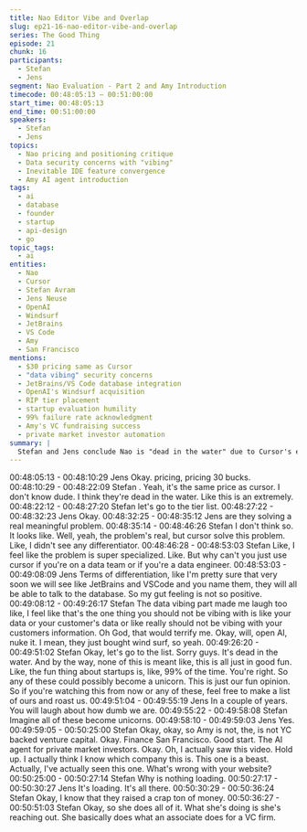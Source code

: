 ```yaml
---
title: Nao Editor Vibe and Overlap
slug: ep21-16-nao-editor-vibe-and-overlap
series: The Good Thing
episode: 21
chunk: 16
participants:
  - Stefan
  - Jens
segment: Nao Evaluation - Part 2 and Amy Introduction
timecode: 00:48:05:13 – 00:51:00:00
start_time: 00:48:05:13
end_time: 00:51:00:00
speakers:
  - Stefan
  - Jens
topics:
  - Nao pricing and positioning critique
  - Data security concerns with "vibing"
  - Inevitable IDE feature convergence
  - Amy AI agent introduction
tags:
  - ai
  - database
  - founder
  - startup
  - api-design
  - go
topic_tags:
  - ai
entities:
  - Nao
  - Cursor
  - Stefan Avram
  - Jens Neuse
  - OpenAI
  - Windsurf
  - JetBrains
  - VS Code
  - Amy
  - San Francisco
mentions:
  - $30 pricing same as Cursor
  - "data vibing" security concerns
  - JetBrains/VS Code database integration
  - OpenAI's Windsurf acquisition
  - RIP tier placement
  - startup evaluation humility
  - 99% failure rate acknowledgment
  - Amy's VC fundraising success
  - private market investor automation
summary: |
  Stefan and Jens conclude Nao is "dead in the water" due to Cursor's equivalent capabilities at the same $30 price point. Stefan mocks the "data vibing" terminology as inappropriate for sensitive customer data. They predict major IDEs will soon offer database integration, making Nao's differentiation temporary. After placing Nao in RIP tier, they transition to Amy with humility about their predictions, acknowledging 99% startup failure rates and inviting founders to "roast" their evaluations in future years.
---
```


00:48:05:13 - 00:48:10:29
Jens
Okay. pricing, pricing 30 bucks.
00:48:10:29 - 00:48:22:09
Stefan
. Yeah, it's the same price as cursor. I don't know dude. I think they're dead in the water. Like
this is an extremely.
00:48:22:12 - 00:48:27:20
Stefan
let's go to the tier list.
00:48:27:22 - 00:48:32:23
Jens
Okay.
00:48:32:25 - 00:48:35:12
Jens
are they solving a real meaningful problem.
00:48:35:14 - 00:48:46:26
Stefan
I don't think so. It looks like. Well, yeah, the problem's real, but cursor solve this problem. Like, I
didn't see any differentiator.
00:48:46:28 - 00:48:53:03
Stefan
Like, I feel like the problem is super specialized. Like. But why can't you just use cursor if you're
on a data team or if you're a data engineer.
00:48:53:03 - 00:49:08:09
Jens
Terms of differentiation, like I'm pretty sure that very soon we will see like JetBrains and
VSCode and you name them, they will all be able to talk to the database. So my gut feeling is
not so positive.
00:49:08:12 - 00:49:26:17
Stefan
The data vibing part made me laugh too like, I feel like that's the one thing you should not be
vibing with is like your data or your customer's data or like really should not be vibing with your
customers information. Oh God, that would terrify me. Okay, will, open AI, nuke it. I mean, they
just bought wind surf, so yeah.
00:49:26:20 - 00:49:51:02
Stefan
Okay, let's go to the list. Sorry guys. It's dead in the water. And by the way, none of this is meant
like, this is all just in good fun. Like, the fun thing about startups is, like, 99% of the time. You're
right. So any of these could possibly become a unicorn. This is just our fun opinion. So if you're
watching this from now or any of these, feel free to make a list of ours and roast us.
00:49:51:04 - 00:49:55:19
Jens
In a couple of years. You will laugh about how dumb we are.
00:49:55:22 - 00:49:58:08
Stefan
Imagine all of these become unicorns.
00:49:58:10 - 00:49:59:03
Jens
Yes.
00:49:59:05 - 00:50:25:00
Stefan
Okay, okay, so Amy is not, the, is not YC backed venture capital. Okay. Finance San Francisco.
Good start. The AI agent for private market investors. Okay. Oh, I actually saw this video. Hold
up. I actually think I know which company this is. This one is a beast. Actually, I've actually seen
this one. What's wrong with your website?
00:50:25:00 - 00:50:27:14
Stefan
Why is nothing loading.
00:50:27:17 - 00:50:30:27
Jens
It's loading. It's all there.
00:50:30:29 - 00:50:36:24
Stefan
Okay, I know that they raised a crap ton of money.
00:50:36:27 - 00:50:51:03
Stefan
Okay, so she does all of it. What she's doing is she's reaching out. She basically does what an
associate does for a VC firm.